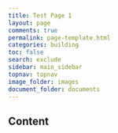 ```yaml
---
title: Test Page 1
layout: page
comments: true
permalink: page-template.html
categories: building
toc: false
search: exclude
sidebar: main_sidebar
topnav: topnav
image_folder: images
document_folder: documents
---
```


## Content